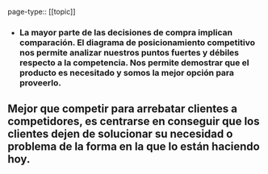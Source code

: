 page-type:: [[topic]]
- ### La mayor parte de las decisiones de compra implican comparación. El diagrama de posicionamiento competitivo nos permite analizar nuestros puntos fuertes y débiles respecto a la competencia. Nos permite demostrar que el producto es necesitado y somos la mejor opción para proveerlo.

Mejor que competir para arrebatar clientes a competidores, es centrarse en conseguir que los clientes dejen de solucionar su necesidad o problema de la forma en la que lo están haciendo hoy.
  - 


